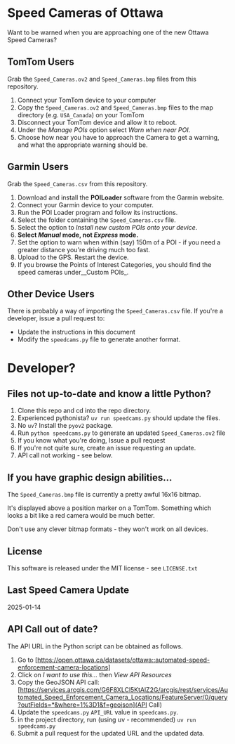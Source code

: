 # Speed Cameras of Ottawa

Want to be warned when you are approaching one of the new Ottawa Speed Cameras?

## TomTom Users

Grab the `Speed_Cameras.ov2` and `Speed_Cameras.bmp` files from this 
repository.

  1. Connect your TomTom device to your computer
  2. Copy the `Speed_Cameras.ov2` and `Speed_Cameras.bmp` files to the map 
     directory (e.g. `USA_Canada`) on your TomTom
  3. Disconnect your TomTom device and allow it to reboot.
  4. Under the *Manage POIs* option select *Warn when near POI*. 
  5. Choose how near you have to approach the Camera
     to get a warning, and what the appropriate warning should be.

## Garmin Users

Grab the `Speed_Cameras.csv` from this repository.

  1. Download and install the **POILoader** software from the Garmin website. 
  2. Connect your Garmin device to your computer.
  3. Run the POI Loader program and follow its instructions.
  4. Select the folder containing the `Speed_Cameras.csv` file.
  5. Select the option to _Install new custom POIs onto your device_.
  6. **Select _Manual_ mode, not _Express_ mode.**
  7. Set the option to warn when within (say) 150m of a POI - if you need a greater
  distance you're driving much too fast.
  8. Upload to the GPS. Restart the device. 
  9. If you browse the Points of Interest Categories, you should find the speed cameras under__Custom POIs_.


## Other Device Users

There is probably a way of importing the `Speed_Cameras.csv` file. 
If you're a developer, issue a pull request to:
 - Update the instructions in this document
 - Modify the `speedcams.py` file to generate another format.


# Developer?

## Files not up-to-date and know a little Python?

  1. Clone this repo and cd into the repo directory.
  2. Experienced pythonista? `uv run speedcams.py` should update the files.
  3. No `uv`? Install the `pyov2` package.
  4. Run `python speedcams.py` to generate an updated `Speed_Cameras.ov2` file   
  5. If you know what you're doing, Issue a pull request 
  6. If you're not quite sure, create an issue requesting an update.
  7. API call not working - see below.

## If you have graphic design abilities...

The `Speed_Cameras.bmp` file is currently a pretty awful 16x16 bitmap. 

It's displayed above a position marker on a TomTom. Something which looks
a bit like a red camera would be much better.  

Don't use any clever bitmap formats - they won't work on all devices.


## License

This software is released under the MIT license - see `LICENSE.txt`

## Last Speed Camera Update
2025-01-14

## API Call out of date?

The API URL in the Python script can be obtained as follows.
 
 1. Go to [https://open.ottawa.ca/datasets/ottawa::automated-speed-enforcement-camera-locations]
 2. Click on *I want to use this...* then *View API Resources*
 3. Copy the GeoJSON API call: [https://services.arcgis.com/G6F8XLCl5KtAlZ2G/arcgis/rest/services/Automated_Speed_Enforcement_Camera_Locations/FeatureServer/0/query?outFields=*&where=1%3D1&f=geojson](API Call)
 4. Update the `speedcams.py` `API_URL` value in `speedcams.py`.
 5. in the project directory, run (using uv - recommended) `uv run speedcams.py` 
 6. Submit a pull request for the updated URL and the updated data.

